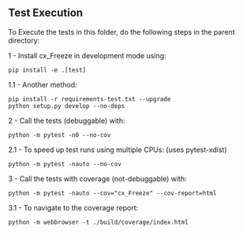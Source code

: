 ## Test Execution
To Execute the tests in this folder, do the following steps in the parent
directory:

1 - Install cx_Freeze in development mode using:

 ```
 pip install -e .[test]
 ```

1.1 - Another method:

 ```
 pip install -r requirements-test.txt --upgrade
 python setup.py develop --no-deps
 ```

2 - Call the tests (debuggable) with:

 ```
 python -m pytest -n0 --no-cov
 ```

2.1 - To speed up test runs using multiple CPUs: (uses pytest-xdist)

 ```
 python -m pytest -nauto --no-cov
 ```

3 - Call the tests with coverage (not-debuggable) with:

 ```
 python -m pytest -nauto --cov="cx_Freeze" --cov-report=html
 ```

3.1 - To navigate to the coverage report:

 ```
 python -m webbrowser -t ./build/coverage/index.html
 ```
